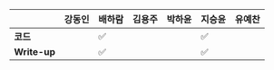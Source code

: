 |              | 강동인 | 배하람 | 김용주 | 박하윤 | 지승윤 | 유예찬 |
| ------------ | ------ | ------ | ------ | ------ | ------ | ------------ |
| **코드**     ||:white_check_mark:|  |        | :white_check_mark:|  |
| **Write-up** ||:white_check_mark:|  |        |:white_check_mark: |  |
